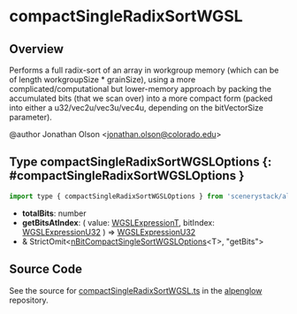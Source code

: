 # compactSingleRadixSortWGSL

## Overview

Performs a full radix-sort of an array in workgroup memory (which can be of length workgroupSize * grainSize),
using a more complicated/computational but lower-memory approach by packing the accumulated bits (that we scan over)
into a more compact form (packed into either a u32/vec2u/vec3u/vec4u, depending on the bitVectorSize parameter).

@author Jonathan Olson &lt;jonathan.olson@colorado.edu&gt;

## Type compactSingleRadixSortWGSLOptions {: #compactSingleRadixSortWGSLOptions }


```js
import type { compactSingleRadixSortWGSLOptions } from 'scenerystack/alpenglow';
```


- **totalBits**: <span style="color: hsla(calc(var(--md-hue) + 180deg),80%,40%,1);">number</span>
- **getBitsAtIndex**: ( value: [WGSLExpressionT](../alpenglow/WGSLString.md#WGSLExpressionT), bitIndex: [WGSLExpressionU32](../alpenglow/WGSLString.md#WGSLExpressionU32) ) =&gt; [WGSLExpressionU32](../alpenglow/WGSLString.md#WGSLExpressionU32)
- &amp; StrictOmit&lt;[nBitCompactSingleSortWGSLOptions](../alpenglow/nBitCompactSingleSortWGSL.md#nBitCompactSingleSortWGSLOptions)&lt;T&gt;, "getBits"&gt;




## Source Code

See the source for [compactSingleRadixSortWGSL.ts](https://github.com/phetsims/alpenglow/blob/main/js/webgpu/wgsl/gpu/compactSingleRadixSortWGSL.ts) in the [alpenglow](https://github.com/phetsims/alpenglow) repository.
